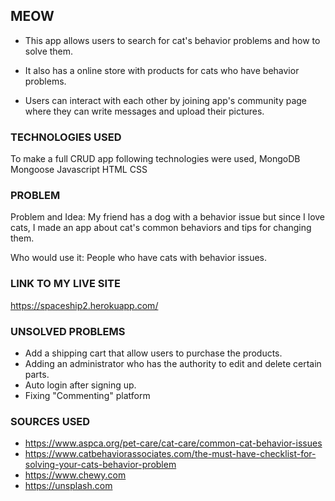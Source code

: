 ## MEOW

+ This app allows users to search for cat's behavior problems and how to solve them.

+ It also has a online store with products for cats who have behavior problems.

+ Users can interact with each other by joining app's community page where they can write messages and upload their pictures.


### TECHNOLOGIES USED

To make a full CRUD app following technologies were used,
MongoDB
Mongoose
Javascript
HTML
CSS

### PROBLEM

Problem and Idea: My friend has a dog with a behavior issue but since I love cats, I made an app about cat's common behaviors and tips for changing them.

Who would use it: People who have cats with behavior issues.

### LINK TO MY LIVE SITE

https://spaceship2.herokuapp.com/

### UNSOLVED PROBLEMS

+ Add a shipping cart that allow users to purchase the products.
+ Adding an administrator who has the authority to edit and delete certain parts.
+ Auto login after signing up.
+ Fixing "Commenting" platform

### SOURCES USED

+ https://www.aspca.org/pet-care/cat-care/common-cat-behavior-issues
+ https://www.catbehaviorassociates.com/the-must-have-checklist-for-solving-your-cats-behavior-problem
+ https://www.chewy.com
+ https://unsplash.com
